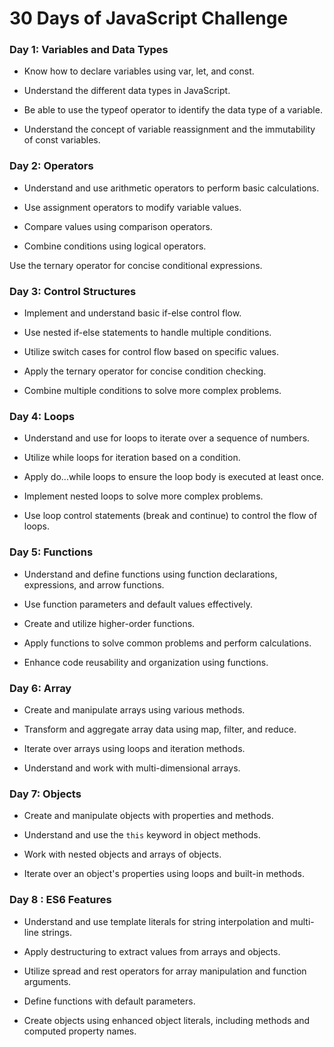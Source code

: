 # 30 Days of JavaScript Challenge
 
### Day 1: Variables and Data Types
- Know how to declare variables using var, let, and const. 

- Understand the different data types in JavaScript.

- Be able to use the typeof operator to identify the data type of a variable.

- Understand the concept of variable reassignment and the immutability of const variables.

### Day 2: Operators
- Understand and use arithmetic operators to perform basic calculations.

-  Use assignment operators to modify variable values.

- Compare values using comparison operators.

- Combine conditions using logical operators.

Use the ternary operator for concise conditional expressions.

### Day 3: Control Structures

- Implement and understand basic if-else control flow.

- Use nested if-else statements to handle multiple conditions.

- Utilize switch cases for control flow based on specific values.

- Apply the ternary operator for concise condition checking.

- Combine multiple conditions to solve more complex problems.

### Day 4: Loops

- Understand and use for loops to iterate over a sequence of numbers.

- Utilize while loops for iteration based on a condition.

- Apply do...while loops to ensure the loop body is executed at least once.

- Implement nested loops to solve more complex problems.

- Use loop control statements (break and continue) to control the flow of loops.

### Day 5: Functions

- Understand and define functions using function declarations, expressions, and arrow functions.

- Use function parameters and default values effectively.

- Create and utilize higher-order functions.

- Apply functions to solve common problems and perform calculations.

- Enhance code reusability and organization using functions.


### Day 6: Array

- Create and manipulate arrays using various methods.

- Transform and aggregate array data using map, filter, and reduce.

- Iterate over arrays using loops and iteration methods.

- Understand and work with multi-dimensional arrays.


### Day 7: Objects

- Create and manipulate objects with properties and methods. 

- Understand and use the ```this``` keyword in object methods.

- Work with nested objects and arrays of objects.

- Iterate over an object's properties using loops and built-in methods.


### Day 8 : ES6 Features

- Understand and use template literals for string interpolation and multi-line strings.

- Apply destructuring to extract values from arrays and objects.
- Utilize spread and rest operators for array manipulation and function arguments.

- Define functions with default parameters.

- Create objects using enhanced object literals, including methods and computed property names.
